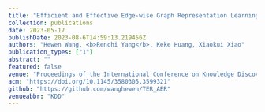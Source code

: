 ```yaml
---
title: "Efficient and Effective Edge-wise Graph Representation Learning"
collection: publications
date: 2023-05-17
publishDate: 2023-08-6T14:59:13.219456Z
authors: "Hewen Wang, <b>Renchi Yang</b>, Keke Huang, Xiaokui Xiao"
publication_types: ["1"]
abstract: ""
featured: false
venue: "Proceedings of the International Conference on Knowledge Discovery and Data Mining"
acm: "https://doi.org/10.1145/3580305.3599321"
github: "https://github.com/wanghewen/TER_AER"
venueabbr: "KDD"
---
```

